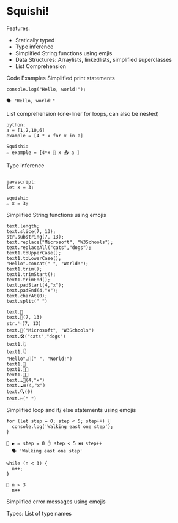 # Squishi!


Features:
- Statically typed
- Type inference
- Simplified String functions using emjis
- Data Structures: Arraylists, linkedlists, simplified superclasses
- List Comprehension

Code Examples
Simplified print statements
```
console.log("Hello, world!");
```
```
🗣️ "Hello, world!"
```
List comprehension (one-liner for loops, can also be nested)

```
python:
a = [1,2,10,6]
example = [4 * x for x in a]

Squishi:
✏️ example = [4*x 🔄 x 📤 a ]
```



Type inference
```

javascript:
let x = 3;

squishi:
✏️ x = 3;

```
Simplified String functions using emojis
```
text.length;
text.slice(7, 13);
str.substring(7, 13);
text.replace("Microsoft", "W3Schools");
text.replaceAll("cats","dogs");
text1.toUpperCase();
text1.toLowerCase();
"Hello".concat(" ", "World!");
text1.trim();
text1.trimStart();
text1.trimEnd();
text.padStart(4,"x");
text.padEnd(4,"x");
text.charAt(0);
text.split(" ") 
```
```
text.📏
text.🔪(7, 13)
str.🪡(7, 13)
text.🔨("Microsoft", "W3Schools")
text.🛠️("cats","dogs")
text1.👆
text1.👇
"Hello".🧩(" ", "World!")
text1.💇
text1.💇🏁
text1.💇🔚
text.☁️🏁(4,"x")
text.☁️🔚(4,"x")
text.🔍(0)
text.✂️(" ") 
```
Simplified loop and if/ else statements using emojis
```
for (let step = 0; step < 5; step++) {
  console.log('Walking east one step');
}
```
```
🔄 ▶️ ✏️ step = 0 ✋ step < 5 ⏭️ step++
  🗣️ 'Walking east one step'
```
```
while (n < 3) {
  n++;
}
```
```
🔁 n < 3
  n++
```
Simplified error messages using emojis

Types: List of type names
